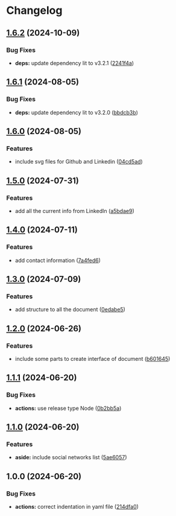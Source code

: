 # Changelog

## [1.6.2](https://github.com/Gorzas/web-resume/compare/v1.6.1...v1.6.2) (2024-10-09)


### Bug Fixes

* **deps:** update dependency lit to v3.2.1 ([2241f4a](https://github.com/Gorzas/web-resume/commit/2241f4ab5b67d930faff66480a4612544ab5ee8b))

## [1.6.1](https://github.com/Gorzas/web-resume/compare/v1.6.0...v1.6.1) (2024-08-05)


### Bug Fixes

* **deps:** update dependency lit to v3.2.0 ([bbdcb3b](https://github.com/Gorzas/web-resume/commit/bbdcb3bfabf9fa6d19c2159b53b3fc9e36625872))

## [1.6.0](https://github.com/Gorzas/web-resume/compare/v1.5.0...v1.6.0) (2024-08-05)


### Features

* include svg files for Github and Linkedin ([04cd5ad](https://github.com/Gorzas/web-resume/commit/04cd5ad1d7ebcb5d47be8334bb0a397d274962ed))

## [1.5.0](https://github.com/Gorzas/web-resume/compare/v1.4.0...v1.5.0) (2024-07-31)


### Features

* add all the current info from LinkedIn ([a5bdae9](https://github.com/Gorzas/web-resume/commit/a5bdae986330221eb87ba72470098705e04f6267))

## [1.4.0](https://github.com/Gorzas/web-resume/compare/v1.3.0...v1.4.0) (2024-07-11)


### Features

* add contact information ([7a4fed6](https://github.com/Gorzas/web-resume/commit/7a4fed6f4ec3e2438dd273dc653943c802311f8f))

## [1.3.0](https://github.com/Gorzas/web-resume/compare/v1.2.0...v1.3.0) (2024-07-09)


### Features

* add structure to all the document ([0edabe5](https://github.com/Gorzas/web-resume/commit/0edabe516356c9823e07a065b9eba64c421726dd))

## [1.2.0](https://github.com/Gorzas/web-resume/compare/v1.1.1...v1.2.0) (2024-06-26)


### Features

* include some parts to create interface of document ([b601645](https://github.com/Gorzas/web-resume/commit/b6016450f63805adbea626fdcf1b2ef5c9161f24))

## [1.1.1](https://github.com/Gorzas/web-resume/compare/v1.1.0...v1.1.1) (2024-06-20)


### Bug Fixes

* **actions:** use release type Node ([0b2bb5a](https://github.com/Gorzas/web-resume/commit/0b2bb5ac5c4c5ec6140ad5ce78506a0aa2bb0daf))

## [1.1.0](https://github.com/Gorzas/web-resume/compare/v1.0.0...v1.1.0) (2024-06-20)


### Features

* **aside:** include social networks list ([5ae6057](https://github.com/Gorzas/web-resume/commit/5ae6057ca12525458f3285ec4ec98f4df9a6d806))

## 1.0.0 (2024-06-20)


### Bug Fixes

* **actions:** correct indentation in yaml file ([214dfa0](https://github.com/Gorzas/web-resume/commit/214dfa025640521129a0b8ce2019d20bd263a71e))
